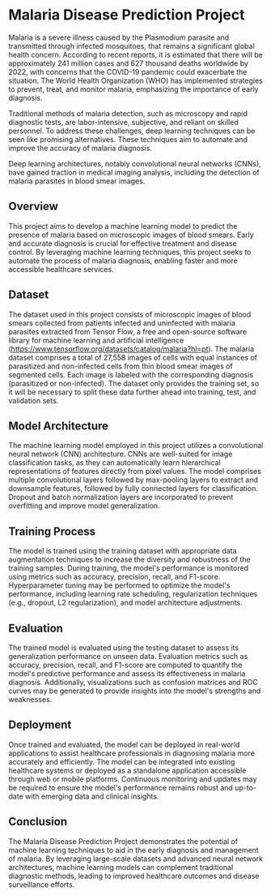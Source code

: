 # Malaria Disease Prediction Project

Malaria  is a severe illness caused by the Plasmodium parasite and transmitted through infected mosquitoes, that remains a significant global health concern. According to recent reports, it is estimated that there will be approximately 241 million cases and 627 thousand deaths worldwide by 2022, with concerns that the COVID-19 pandemic could exacerbate the situation. The World Health Organization (WHO) has implemented strategies to prevent, treat, and monitor malaria, emphasizing the importance of early diagnosis.

Traditional methods of malaria detection, such as microscopy and rapid diagnostic tests, are labor-intensive, subjective, and reliant on skilled personnel. To address these challenges, deep learning techniques can be seen like promising alternatives. These techniques aim to automate and improve the accuracy of malaria diagnosis.

Deep learning architectures, notably convolutional neural networks (CNNs), have gained traction in medical imaging analysis, including the detection of malaria parasites in blood smear images.


## Overview

This project aims to develop a machine learning model to predict the presence of malaria based on microscopic images of blood smears. Early and accurate diagnosis is crucial for effective treatment and disease control. By leveraging machine learning techniques, this project seeks to automate the process of malaria diagnosis, enabling faster and more accessible healthcare services. 

## Dataset

The dataset used in this project consists of microscopic images of blood smears collected from patients infected and uninfected with malaria parasites extracted from  Tensor Flow, a free and open-source software library for machine learning and artificial intelligence (https://www.tensorflow.org/datasets/catalog/malaria?hl=pt).
The malaria dataset comprises a total of 27,558 images of cells with equal instances of parasitized and non-infected cells from thin blood smear images of segmented cells.
Each image is labeled with the corresponding diagnosis (parasitized or non-infected).
The dataset only provides the training set, so it will be necessary to split these data further ahead into training, test, and validation sets.

## Model Architecture

The machine learning model employed in this project utilizes a convolutional neural network (CNN) architecture. CNNs are well-suited for image classification tasks, as they can automatically learn hierarchical representations of features directly from pixel values. The model comprises multiple convolutional layers followed by max-pooling layers to extract and downsample features, followed by fully connected layers for classification. Dropout and batch normalization layers are incorporated to prevent overfitting and improve model generalization.

## Training Process

The model is trained using the training dataset with appropriate data augmentation techniques to increase the diversity and robustness of the training samples. During training, the model's performance is monitored using metrics such as accuracy, precision, recall, and F1-score. Hyperparameter tuning may be performed to optimize the model's performance, including learning rate scheduling, regularization techniques (e.g., dropout, L2 regularization), and model architecture adjustments.

## Evaluation

The trained model is evaluated using the testing dataset to assess its generalization performance on unseen data. Evaluation metrics such as accuracy, precision, recall, and F1-score are computed to quantify the model's predictive performance and assess its effectiveness in malaria diagnosis. Additionally, visualizations such as confusion matrices and ROC curves may be generated to provide insights into the model's strengths and weaknesses.

## Deployment

Once trained and evaluated, the model can be deployed in real-world applications to assist healthcare professionals in diagnosing malaria more accurately and efficiently. The model can be integrated into existing healthcare systems or deployed as a standalone application accessible through web or mobile platforms. Continuous monitoring and updates may be required to ensure the model's performance remains robust and up-to-date with emerging data and clinical insights.

## Conclusion

The Malaria Disease Prediction Project demonstrates the potential of machine learning techniques to aid in the early diagnosis and management of malaria. By leveraging large-scale datasets and advanced neural network architectures, machine learning models can complement traditional diagnostic methods, leading to improved healthcare outcomes and disease surveillance efforts.
